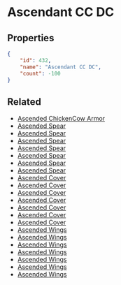 # Ascendant CC DC

<no description available>

## Properties

```json
{
    "id": 432,
    "name": "Ascendant CC DC",
    "count": -100
}
```

## Related

- [Ascended ChickenCow Armor](../items/13671-ascended-chickencow-armor.md)
- [Ascended Spear ](../items/13683-ascended-spear.md)
- [Ascended Spear ](../items/13684-ascended-spear.md)
- [Ascended Spear ](../items/13685-ascended-spear.md)
- [Ascended Spear ](../items/13686-ascended-spear.md)
- [Ascended Spear ](../items/13687-ascended-spear.md)
- [Ascended Spear ](../items/13688-ascended-spear.md)
- [Ascended Spear ](../items/13689-ascended-spear.md)
- [Ascended Cover](../items/13690-ascended-cover.md)
- [Ascended Cover](../items/13691-ascended-cover.md)
- [Ascended Cover](../items/13692-ascended-cover.md)
- [Ascended Cover](../items/13693-ascended-cover.md)
- [Ascended Cover](../items/13694-ascended-cover.md)
- [Ascended Cover](../items/13695-ascended-cover.md)
- [Ascended Cover](../items/13696-ascended-cover.md)
- [Ascended Wings](../items/13697-ascended-wings.md)
- [Ascended Wings](../items/13698-ascended-wings.md)
- [Ascended Wings](../items/13699-ascended-wings.md)
- [Ascended Wings](../items/13700-ascended-wings.md)
- [Ascended Wings](../items/13701-ascended-wings.md)
- [Ascended Wings](../items/13702-ascended-wings.md)
- [Ascended Wings](../items/13703-ascended-wings.md)

